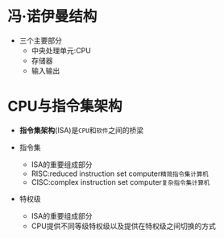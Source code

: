# 冯·诺伊曼结构
- 三个主要部分
  - 中央处理单元:CPU
  - 存储器
  - 输入输出

# CPU与指令集架构
- **指令集架构**(ISA)是`CPU`和`软件`之间的桥梁

- 指令集
  - ISA的重要组成部分
  - RISC:reduced instruction set computer`精简指令集计算机`
  - CISC:complex instruction set computer`复杂指令集计算机`

- 特权级
  - ISA的重要组成部分
  - CPU提供不同等级特权级以及提供在特权级之间切换的方式